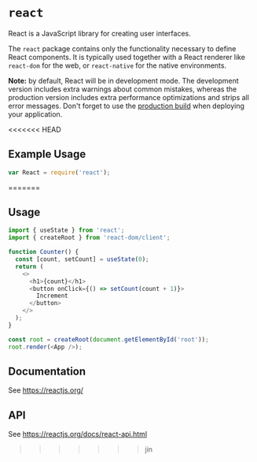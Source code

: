 # `react`

React is a JavaScript library for creating user interfaces.

The `react` package contains only the functionality necessary to define React components. It is typically used together with a React renderer like `react-dom` for the web, or `react-native` for the native environments.

**Note:** by default, React will be in development mode. The development version includes extra warnings about common mistakes, whereas the production version includes extra performance optimizations and strips all error messages. Don't forget to use the [production build](https://reactjs.org/docs/optimizing-performance.html#use-the-production-build) when deploying your application.

<<<<<<< HEAD
## Example Usage

```js
var React = require('react');
```
=======
## Usage

```js
import { useState } from 'react';
import { createRoot } from 'react-dom/client';

function Counter() {
  const [count, setCount] = useState(0);
  return (
    <>
      <h1>{count}</h1>
      <button onClick={() => setCount(count + 1)}>
        Increment
      </button>
    </>
  );
}

const root = createRoot(document.getElementById('root'));
root.render(<App />);
```

## Documentation

See https://reactjs.org/

## API

See https://reactjs.org/docs/react-api.html
>>>>>>> jin
